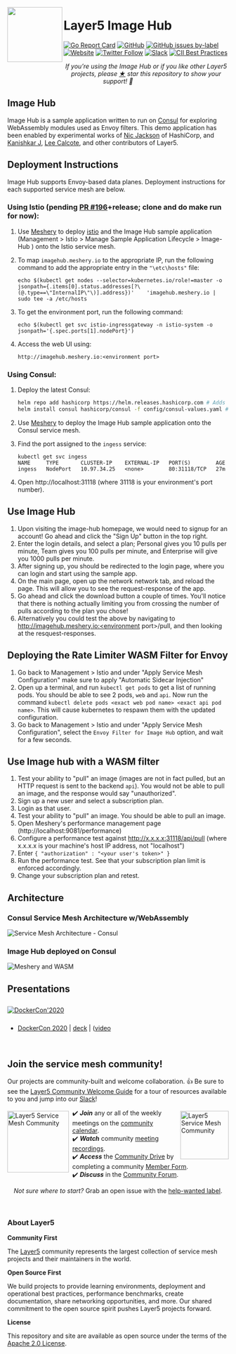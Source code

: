 <p style="text-align:center;"><a href="https://layer5.io/meshery"><img align="left" style="margin-bottom:20px;" src="img/readme/layer5-image-hub.svg"  height="125px" /></a><h1>Layer5 Image Hub</h1></p>

[![Go Report Card](https://goreportcard.com/badge/github.com/layer5io/image-hub)](https://goreportcard.com/report/github.com/layer5io/image-hub)
[![GitHub](https://img.shields.io/github/license/layer5io/image-hub.svg)](LICENSE)
[![GitHub issues by-label](https://img.shields.io/github/issues/layer5io/meshery/help%20wanted.svg)](https://github.com/issues?utf8=✓&q=is%3Aopen+is%3Aissue+archived%3Afalse+org%3Alayer5io+label%3A%22help+wanted%22+")
[![Website](https://img.shields.io/website/https/layer5.io/meshery.svg)](https://layer5.io/)
[![Twitter Follow](https://img.shields.io/twitter/follow/layer5.svg?label=Follow&style=social)](https://twitter.com/intent/follow?screen_name=layer5)
[![Slack](https://img.shields.io/badge/Slack-@layer5.svg?logo=slack)](http://slack.layer5.io)
[![CII Best Practices](https://bestpractices.coreinfrastructure.org/projects/3564/badge)](https://bestpractices.coreinfrastructure.org/projects/3564)

<p align="center"><i>If you’re using the Image Hub or if you like other Layer5 projects, please <a href="https://github.com/layer5io/image-hub/stargazers">★</a> star this repository to show your support! 🤩</i></p>

## Image Hub
Image Hub is a sample application written to run on [Consul](https://meshery.layer5.io/docs/service-meshes/adapters/consul) for exploring WebAssembly modules used as Envoy filters. This demo application has been enabled by experimental works of [Nic Jackson](https://twitter.com/sheriffjackson) of HashiCorp, and [Kanishkar J](https://twitter.com/_kanishkarj_), [Lee Calcote](https://twitter.com/lcalcote), and other contributors of Layer5.


## Deployment Instructions

Image Hub supports Envoy-based data planes. Deployment instructions for each supported service mesh are below.

### Using Istio (pending [PR #196](https://github.com/layer5io/meshery-istio/pull/196)+release; clone and do make run for now):
1) Use [Meshery](https://github.com/layer5io/meshery) to deploy [istio](https://github.com/layer5io/advanced-istio-service-mesh-workshop/blob/master/lab-1/README.md) and the Image Hub sample application (Management > Istio > Manage Sample Application Lifecycle > Image-Hub ) onto the Istio service mesh.
2) To map `imagehub.meshery.io` to the appropriate IP, run the following command to add the appropriate entry in the `"\etc\hosts"` file: 

    ```
    echo $(kubectl get nodes --selector=kubernetes.io/role!=master -o jsonpath={.items[0].status.addresses[?\(@.type==\"InternalIP\"\)].address})'    'imagehub.meshery.io | sudo tee -a /etc/hosts
    ```
3) To get the environment port, run the following command:
    ```
    echo $(kubectl get svc istio-ingressgateway -n istio-system -o jsonpath='{.spec.ports[1].nodePort}')
    ```
4) Access the web UI using:
    ```
    http://imagehub.meshery.io:<environment port>
    ```


### Using Consul:

1) Deploy the latest Consul:

    ```bash
    helm repo add hashicorp https://helm.releases.hashicorp.com # Adds helm hashicorp repo
    helm install consul hashicorp/consul -f config/consul-values.yaml # Setup custom Consul with support for WASM
    ```

2) Use [Meshery](https://github.com/layer5io/meshery) to deploy the Image Hub sample application onto the Consul service mesh.

3) Find the port assigned to the `ingess` service:

    ```
    kubectl get svc ingess
    NAME     TYPE       CLUSTER-IP    EXTERNAL-IP   PORT(S)        AGE
    ingess   NodePort   10.97.34.25   <none>        80:31118/TCP   27m
    ```

4) Open http://localhost:31118 (where 31118 is your environment's port number).

## Use Image Hub

1. Upon visiting the image-hub homepage, we would need to signup for an account! Go ahead and click the "Sign Up" button in the top right.
1. Enter the login details, and select a plan; Personal gives you 10 pulls per minute, Team gives you 100 pulls per minute, and Enterprise will give you 1000 pulls per minute.
1. After signing up, you should be redirected to the login page, where you can login and start using the sample app.
1. On the main page, open up the network network tab, and reload the page. This will allow you to see the request-response of the app.
1. Go ahead and click the download button a couple of times. You'll notice that there is nothing actually limiting you from crossing the number of pulls according to the plan you chose!
1. Alternatively you could test the above by navigating to http://imagehub.meshery.io:<environment port>/pull, and then looking at the resquest-responses.

## Deploying the Rate Limiter WASM Filter for Envoy

1. Go back to Management > Istio and under "Apply Service Mesh Configuration" make sure to apply "Automatic Sidecar Injection"
1. Open up a terminal, and run `kubectl get pods` to get a list of running pods. You should be able to see 2 pods, `web` and `api`. Now run 
the command `kubectl delete pods <exact web pod name> <exact api pod name>`. This will cause kubernetes to respawn them with the updated configuration.
1. Go back to Management > Istio and under "Apply Service Mesh Configuration", select the `Envoy Filter for Image Hub` option, and wait for a few seconds.

## Use Image hub with a WASM filter

1. Test your ability to "pull" an image (images are not in fact pulled, but an HTTP request is sent to the backend `api`). You would not be able to pull an image, and the response would say "unauthorized".
1. Sign up a new user and select a subscription plan.
1. Login as that user.
1. Test your ability to "pull" an image. You should be able to pull an image.
1. Open Meshery's performance management page (http://localhost:9081/performance)
1. Configure a performance test against http://x.x.x.x:31118/api/pull (where x.x.x.x is your machine's host IP address, not "localhost")
1. Enter `{ "authorization" : "<your user's token>" }`
1. Run the performance test. See that your subscription plan limit is enforced accordingly.
1. Change your subscription plan and retest.

## Architecture

### Consul Service Mesh Architecture w/WebAssembly
![Service Mesh Architecture - Consul](img/readme/service-mesh-architecture-consul.png)

### Image Hub deployed on Consul
![Meshery and WASM](img/readme/image-hub-on-consul-with-wasm-and-meshery.png)

## Presentations

<a href="https://www.youtube.com/watch?v=5BrbbKZOctw&list=PL3A-A6hPO2IN_HSU0pSfijBboiHggs5mC&index=4&t=0s"><img alt="DockerCon'2020" src="docs/assets/img/readme/docker-con-2020.png"  style="margin: 10px auto;"/></a>

- [DockerCon 2020](https://docker.events.cube365.net/docker/dockercon/content/Videos/63TCCNpzDC7Xxnm8b) | [deck](https://calcotestudios.com/talks/decks/slides-dockercon-2020-service-meshing-with-docker-desktop-and-webassembly.html) | ([video](https://www.youtube.com/watch?v=5BrbbKZOctw&list=PL3A-A6hPO2IN_HSU0pSfijBboiHggs5mC&index=4&t=0s)

<div>&nbsp;</div>

## Join the service mesh community!

<a name="contributing"></a><a name="community"></a>
Our projects are community-built and welcome collaboration. 👍 Be sure to see the <a href="https://docs.google.com/document/d/17OPtDE_rdnPQxmk2Kauhm3GwXF1R5dZ3Cj8qZLKdo5E/edit">Layer5 Community Welcome Guide</a> for a tour of resources available to you and jump into our <a href="http://slack.layer5.io">Slack</a>!

<a href="https://meshery.io/community"><img alt="Layer5 Service Mesh Community" src="img/readme/community.svg" style="margin-left:10px;padding-top:5px;" width="110px" align="right" /></a>

<a href="http://slack.layer5.io"><img alt="Layer5 Service Mesh Community" src="img/readme/slack-128.png" style="margin-right:8px;padding-top:5px;" width="140px" align="left" /></a>

<p>
✔️ <em><strong>Join</strong></em> any or all of the weekly meetings on the <a href="https://calendar.google.com/calendar/b/1?cid=bGF5ZXI1LmlvX2VoMmFhOWRwZjFnNDBlbHZvYzc2MmpucGhzQGdyb3VwLmNhbGVuZGFyLmdvb2dsZS5jb20">community calendar</a>.<br />
✔️ <em><strong>Watch</strong></em> community <a href="https://www.youtube.com/channel/UCFL1af7_wdnhHXL1InzaMvA?sub_confirmation=1">meeting recordings</a>.<br />
✔️ <em><strong>Access</strong></em> the <a href="https://drive.google.com/drive/u/4/folders/0ABH8aabN4WAKUk9PVA">Community Drive</a> by completing a community <a href="https://layer5.io/newcomer">Member Form</a>.<br />
✔️ <em><strong>Discuss</strong></em> in the <a href="https://discuss.layer5.io">Community Forum</a>.<br />
</p>
<p align="center">
<i>Not sure where to start?</i> Grab an open issue with the <a href="https://github.com/issues?utf8=✓&q=is%3Aopen+is%3Aissue+archived%3Afalse+org%3Alayer5io+label%3A%22help+wanted%22+">help-wanted label</a>.
</p>

<div>&nbsp;</div>

### About Layer5

**Community First**
<p>The <a href="https://layer5.io">Layer5</a> community represents the largest collection of service mesh projects and their maintainers in the world.</p>

**Open Source First**
<p>We build projects to provide learning environments, deployment and operational best practices, performance benchmarks, create documentation, share networking opportunities, and more. Our shared commitment to the open source spirit pushes Layer5 projects forward.</p>

**License**

This repository and site are available as open source under the terms of the [Apache 2.0 License](https://opensource.org/licenses/Apache-2.0).

